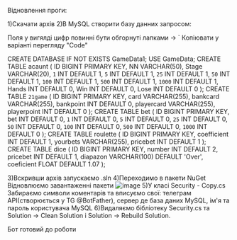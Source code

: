 Відновлення проги:

1)Скачати архів
2)В MySQL створити базу данних запросом:

Поля у вигялді цифр повинні бути обгорнуті лапками -> `
Копіювати у варіанті перегляду "Code"

CREATE DATABASE IF NOT EXISTS GameData1;
USE GameData;
CREATE TABLE acaunt (
    ID BIGINT PRIMARY KEY,
    NN VARCHAR(50),
    Stage VARCHAR(20),
    `1` INT DEFAULT 1,
    `5` INT DEFAULT 1,
    `25` INT DEFAULT 1,
    `50` INT DEFAULT 1,
    `100` INT DEFAULT 1,
    `500` INT DEFAULT 1,
    `1000` INT DEFAULT 1,
    Hands INT DEFAULT 0,
    Win INT DEFAULT 0,
    Lose INT DEFAULT 0
);
CREATE TABLE `21game` (
    ID BIGINT PRIMARY KEY,
    card VARCHAR(255),
    bankcard VARCHAR(255),
    bankpoint INT DEFAULT 0,
    playercard VARCHAR(255),
    playerpoint INT DEFAULT 0
);
CREATE TABLE bet (
    ID BIGINT PRIMARY KEY,
    bet INT DEFAULT 0,
    `1` INT DEFAULT 0,
    `5` INT DEFAULT 0,
    `25` INT DEFAULT 0,
    `50` INT DEFAULT 0,
    `100` INT DEFAULT 0,
    `500` INT DEFAULT 0,
    `1000` INT DEFAULT 0
);
CREATE TABLE roulette (
    ID BIGINT PRIMARY KEY,
    coefficient INT  DEFAULT 1,
    yourbets VARCHAR(255),
    pricebet INT  DEFAULT 1
);
CREATE TABLE dice (
    ID BIGINT PRIMARY KEY,
    number INT DEFAULT 2,
    pricebet INT DEFAULT 1,
    diapazon VARCHAR(100)  DEFAULT 'Over',
    coeficient FLOAT  DEFAULT 1.07
);


3)Вскривши архів запускаємо .sln
4)Переходимо в пакети NuGet Відновлюємо завантаженні пакети ![image](https://github.com/user-attachments/assets/af2524fd-30a7-4d96-a6c5-fb9431830d16)
5)У класі Security - Copy.cs Забираємо символи коментарів та вписуємо свої: телеграм API(створюється у TG @BotFather), сервер де база даних MySQL, ім'я та пароль користувача MySQL
6)Видаляємо бібліотеку Security.cs та Solution -> Clean Solution і Solution -> Rebuild Solution.

Бот готовий до роботи
